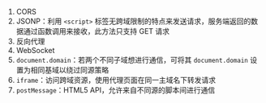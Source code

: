 1. CORS
2. JSONP：利用 `<script>` 标签无跨域限制的特点来发送请求，服务端返回的数据通过函数调用来接收，此方法只支持 GET 请求
3. 反向代理
4. WebSocket
5. `document.domain`：若两个不同子域想进行通信，可将其 `document.domain` 设置为相同基域以绕过同源策略
6. `iframe`：访问跨域资源，使用代理页面在同一主域名下转发请求
7. `postMessage`：HTML5 API，允许来自不同源的脚本间进行通信
